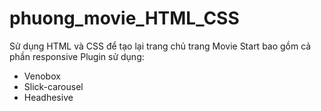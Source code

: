 # phuong_movie_HTML_CSS
Sử dụng HTML và CSS để tạo lại trang chủ trang Movie Start bao gồm cả phần responsive
Plugin sử dụng:
- Venobox
- Slick-carousel
- Headhesive
